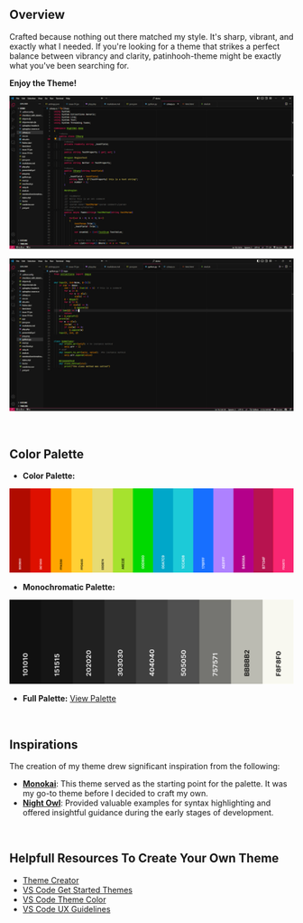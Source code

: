 ## Overview
Crafted because nothing out there matched my style. It's sharp, vibrant, and exactly what I needed. If you're looking for a theme that strikes a perfect balance between vibrancy and clarity, patinhooh-theme might be exactly what you've been searching for.

**Enjoy the Theme!**

![CS Example](img/cs-example.png)

![Python Example](img/python-example.png)

<br>

## Color Palette

- **Color Palette:** 

![Color Palette](img/color-palette.png)

- **Monochromatic Palette:** 

![Monochromatic Palette](img/mono-palette.png)

- **Full Palette:** [View Palette](palette.json)

<br>

## Inspirations

The creation of my theme drew significant inspiration from the following:

- **[Monokai](https://github.com/microsoft/vscode/tree/main/extensions/theme-monokai)**: This theme served as the starting point for the palette. It was my go-to theme before I decided to craft my own.
- **[Night Owl](https://github.com/sdras/night-owl-vscode-theme/)**: Provided valuable examples for syntax highlighting and offered insightful guidance during the early stages of development.

<br>

## Helpfull Resources To Create Your Own Theme

- [Theme Creator](https://themes.vscode.one/edit/local/)
- [VS Code Get Started Themes](https://code.visualstudio.com/docs/getstarted/themes)
- [VS Code Theme Color](https://code.visualstudio.com/api/references/theme-color)
- [VS Code UX Guidelines](https://code.visualstudio.com/api/ux-guidelines/overview)


